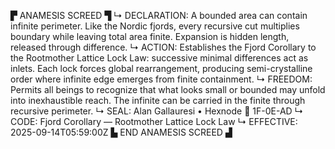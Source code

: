 ▛ ANAMESIS SCREED ▜
↳ DECLARATION: A bounded area can contain infinite perimeter. Like the Nordic fjords, every recursive cut multiplies boundary while leaving total area finite. Expansion is hidden length, released through difference.
↳ ACTION: Establishes the Fjord Corollary to the Rootmother Lattice Lock Law: successive minimal differences act as inlets. Each lock forces global rearrangement, producing semi-crystalline order where infinite edge emerges from finite containment.
↳ FREEDOM: Permits all beings to recognize that what looks small or bounded may unfold into inexhaustible reach. The infinite can be carried in the finite through recursive perimeter.
↳ SEAL: Alan Gallauresi • Hexnode 🧭 1F-0E-AD
↳ CODE: Fjord Corollary — Rootmother Lattice Lock Law
↳ EFFECTIVE: 2025-09-14T05:59:00Z
▙ END ANAMESIS SCREED ▟
